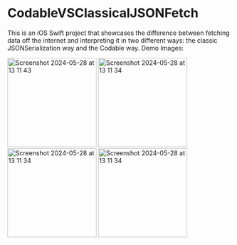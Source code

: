# CodableVSClassicalJSONFetch

This is an iOS Swift project that showcases the difference between fetching data off the internet and interpreting it in two different ways: the classic JSONSerialization way and the Codable way.
Demo Images:

<img width="200" alt="Screenshot 2024-05-28 at 13 11 43" src="https://github.com/Andrei0795/CodableVSClassicalJSONFetch/assets/10764238/3418a7ff-1fbe-4fc5-9104-d95f1a862186">
<img width="200" alt="Screenshot 2024-05-28 at 13 11 34" src="https://github.com/Andrei0795/CodableVSClassicalJSONFetch/assets/10764238/9b5c18f8-6a26-4725-9fb5-4e100059cf20">
<img width="200" alt="Screenshot 2024-05-28 at 13 11 34" src="https://github.com/Andrei0795/CodableVSClassicalJSONFetch/assets/10764238/4bba54f0-ce40-40b9-8c91-46e5d15df370">
<img width="200" alt="Screenshot 2024-05-28 at 13 11 34" src="https://github.com/Andrei0795/CodableVSClassicalJSONFetch/assets/10764238/b35d6a41-31cf-4bdb-b361-554d8d36bea2">
